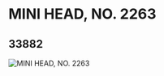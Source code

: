 # MINI HEAD, NO. 2263
## 33882
![MINI HEAD, NO. 2263](https://lc-www-live-s.legocdn.com/media/bricks/5/2/6191969.jpg)